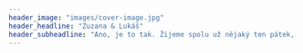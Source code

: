 ```yaml
---
header_image: "images/cover-image.jpg"
header_headline: "Zuzana & Lukáš"
header_subheadline: "Ano, je to tak. Žijeme spolu už nějaký ten pátek, a tak jsme se rozhodli posunout to trochu dál. A tím nemyslíme vzít si společnou hypotéku, tu už máme. Budeme se brát."
---
```

